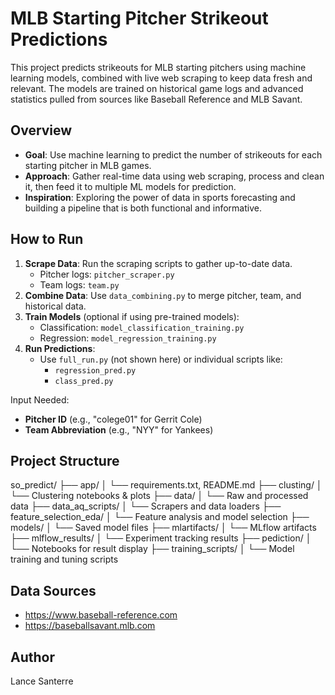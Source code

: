 MLB Starting Pitcher Strikeout Predictions
==========================================

This project predicts strikeouts for MLB starting pitchers using machine learning models,
combined with live web scraping to keep data fresh and relevant. The models are trained on
historical game logs and advanced statistics pulled from sources like Baseball Reference and MLB Savant.

Overview
--------

- **Goal**: Use machine learning to predict the number of strikeouts for each starting pitcher in MLB games.
- **Approach**: Gather real-time data using web scraping, process and clean it, then feed it to multiple ML models for prediction.
- **Inspiration**: Exploring the power of data in sports forecasting and building a pipeline that is both functional and informative.

How to Run
----------

1. **Scrape Data**: Run the scraping scripts to gather up-to-date data.
   - Pitcher logs: `pitcher_scraper.py`
   - Team logs: `team.py`
2. **Combine Data**: Use `data_combining.py` to merge pitcher, team, and historical data.
3. **Train Models** (optional if using pre-trained models):
   - Classification: `model_classification_training.py`
   - Regression: `model_regression_training.py`
4. **Run Predictions**:
   - Use `full_run.py` (not shown here) or individual scripts like:
     - `regression_pred.py`
     - `class_pred.py`

Input Needed:
- **Pitcher ID** (e.g., "colege01" for Gerrit Cole)
- **Team Abbreviation** (e.g., "NYY" for Yankees)

Project Structure
-----------------

so_predict/
├── app/
│   └── requirements.txt, README.md
├── clusting/
│   └── Clustering notebooks & plots
├── data/
│   └── Raw and processed data
├── data_aq_scripts/
│   └── Scrapers and data loaders
├── feature_selection_eda/
│   └── Feature analysis and model selection
├── models/
│   └── Saved model files
├── mlartifacts/
│   └── MLflow artifacts
├── mlflow_results/
│   └── Experiment tracking results
├── pediction/
│   └── Notebooks for result display
├── training_scripts/
│   └── Model training and tuning scripts

Data Sources
------------

- https://www.baseball-reference.com
- https://baseballsavant.mlb.com

Author
------

Lance Santerre
